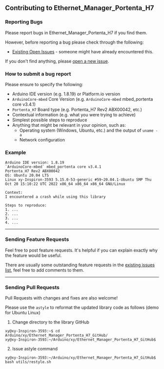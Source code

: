 ## Contributing to Ethernet_Manager_Portenta_H7

### Reporting Bugs

Please report bugs in Ethernet_Manager_Portenta_H7 if you find them.

However, before reporting a bug please check through the following:

* [Existing Open Issues](https://github.com/khoih-prog/Ethernet_Manager_Portenta_H7/issues) - someone might have already encountered this.

If you don't find anything, please [open a new issue](https://github.com/khoih-prog/Ethernet_Manager_Portenta_H7/issues/new).

### How to submit a bug report

Please ensure to specify the following:

* Arduino IDE version (e.g. 1.8.19) or Platform.io version
* `ArduinoCore-mbed` Core Version (e.g. `ArduinoCore-mbed` mbed_portenta core v3.4.1)
* `Portenta_H7` Board type (e.g. Portenta_H7 Rev2 ABX00042, etc.)
* Contextual information (e.g. what you were trying to achieve)
* Simplest possible steps to reproduce
* Anything that might be relevant in your opinion, such as:
  * Operating system (Windows, Ubuntu, etc.) and the output of `uname -a`
  * Network configuration


### Example

```
Arduino IDE version: 1.8.19
`ArduinoCore-mbed` mbed_portenta core v3.4.1
Portenta_H7 Rev2 ABX00042
OS: Ubuntu 20.04 LTS
Linux xy-Inspiron-3593 5.15.0-53-generic #59~20.04.1-Ubuntu SMP Thu Oct 20 15:10:22 UTC 2022 x86_64 x86_64 x86_64 GNU/Linux

Context:
I encountered a crash while using this library

Steps to reproduce:
1. ...
2. ...
3. ...
4. ...
```

---

### Sending Feature Requests

Feel free to post feature requests. It's helpful if you can explain exactly why the feature would be useful.

There are usually some outstanding feature requests in the [existing issues list](https://github.com/khoih-prog/Ethernet_Manager_Portenta_H7/issues?q=is%3Aopen+is%3Aissue+label%3Aenhancement), feel free to add comments to them.

---

### Sending Pull Requests

Pull Requests with changes and fixes are also welcome!

Please use the `astyle` to reformat the updated library code as follows (demo for Ubuntu Linux)

1. Change directory to the library GitHub

```
xy@xy-Inspiron-3593:~$ cd Arduino/xy/Ethernet_Manager_Portenta_H7_GitHub/
xy@xy-Inspiron-3593:~/Arduino/xy/Ethernet_Manager_Portenta_H7_GitHub$
```

2. Issue astyle command

```
xy@xy-Inspiron-3593:~/Arduino/xy/Ethernet_Manager_Portenta_H7_GitHub$ bash utils/restyle.sh
```

